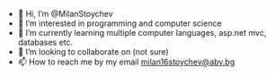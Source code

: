 - 👋 Hi, I’m @MilanStoychev
- 👀 I’m interested in programming and computer science
- 🌱 I’m currently learning multiple computer languages, asp.net mvc, databases etc.
- 💞️ I’m looking to collaborate on (not sure)
- 📫 How to reach me by my email milan16stoychev@abv.bg

<!---
MilanStoychev/MilanStoychev is a ✨ special ✨ repository because its `README.md` (this file) appears on your GitHub profile.
You can click the Preview link to take a look at your changes.
--->
